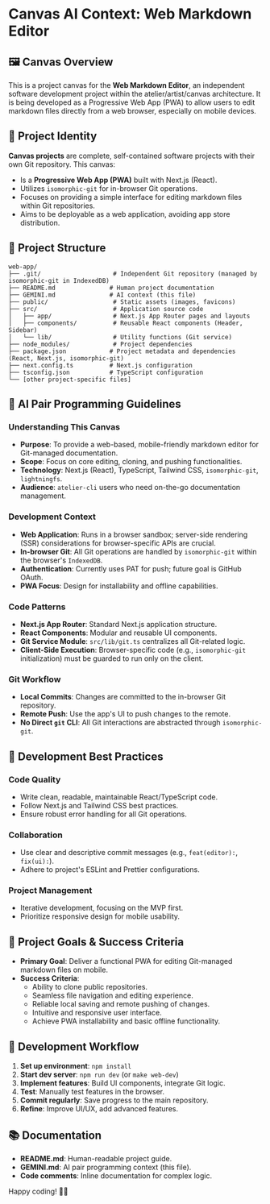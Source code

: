 # Canvas AI Context: Web Markdown Editor

## 🖼️ Canvas Overview
This is a project canvas for the **Web Markdown Editor**, an independent software development project within the atelier/artist/canvas architecture. It is being developed as a Progressive Web App (PWA) to allow users to edit markdown files directly from a web browser, especially on mobile devices.

## 🎯 Project Identity
**Canvas projects** are complete, self-contained software projects with their own Git repository. This canvas:
-   Is a **Progressive Web App (PWA)** built with Next.js (React).
-   Utilizes `isomorphic-git` for in-browser Git operations.
-   Focuses on providing a simple interface for editing markdown files within Git repositories.
-   Aims to be deployable as a web application, avoiding app store distribution.

## 📁 Project Structure
```
web-app/
├── .git/                    # Independent Git repository (managed by isomorphic-git in IndexedDB)
├── README.md               # Human project documentation
├── GEMINI.md               # AI context (this file)
├── public/                  # Static assets (images, favicons)
├── src/                     # Application source code
│   ├── app/                 # Next.js App Router pages and layouts
│   ├── components/          # Reusable React components (Header, Sidebar)
│   └── lib/                 # Utility functions (Git service)
├── node_modules/            # Project dependencies
├── package.json            # Project metadata and dependencies (React, Next.js, isomorphic-git)
├── next.config.ts          # Next.js configuration
├── tsconfig.json           # TypeScript configuration
└── [other project-specific files]
```

## 🤖 AI Pair Programming Guidelines

### Understanding This Canvas
-   **Purpose**: To provide a web-based, mobile-friendly markdown editor for Git-managed documentation.
-   **Scope**: Focus on core editing, cloning, and pushing functionalities.
-   **Technology**: Next.js (React), TypeScript, Tailwind CSS, `isomorphic-git`, `lightningfs`.
-   **Audience**: `atelier-cli` users who need on-the-go documentation management.

### Development Context
-   **Web Application**: Runs in a browser sandbox; server-side rendering (SSR) considerations for browser-specific APIs are crucial.
-   **In-browser Git**: All Git operations are handled by `isomorphic-git` within the browser's `IndexedDB`.
-   **Authentication**: Currently uses PAT for push; future goal is GitHub OAuth.
-   **PWA Focus**: Design for installability and offline capabilities.

### Code Patterns
-   **Next.js App Router**: Standard Next.js application structure.
-   **React Components**: Modular and reusable UI components.
-   **Git Service Module**: `src/lib/git.ts` centralizes all Git-related logic.
-   **Client-Side Execution**: Browser-specific code (e.g., `isomorphic-git` initialization) must be guarded to run only on the client.

### Git Workflow
-   **Local Commits**: Changes are committed to the in-browser Git repository.
-   **Remote Push**: Use the app's UI to push changes to the remote.
-   **No Direct `git` CLI**: All Git interactions are abstracted through `isomorphic-git`.

## 🔧 Development Best Practices

### Code Quality
-   Write clean, readable, maintainable React/TypeScript code.
-   Follow Next.js and Tailwind CSS best practices.
-   Ensure robust error handling for all Git operations.

### Collaboration
-   Use clear and descriptive commit messages (e.g., `feat(editor):`, `fix(ui):`).
-   Adhere to project's ESLint and Prettier configurations.

### Project Management
-   Iterative development, focusing on the MVP first.
-   Prioritize responsive design for mobile usability.

## 🎯 Project Goals & Success Criteria

*   **Primary Goal**: Deliver a functional PWA for editing Git-managed markdown files on mobile.
*   **Success Criteria**: 
    *   Ability to clone public repositories.
    *   Seamless file navigation and editing experience.
    *   Reliable local saving and remote pushing of changes.
    *   Intuitive and responsive user interface.
    *   Achieve PWA installability and basic offline functionality.

## 🚀 Development Workflow

1.  **Set up environment**: `npm install`
2.  **Start dev server**: `npm run dev` (or `make web-dev`)
3.  **Implement features**: Build UI components, integrate Git logic.
4.  **Test**: Manually test features in the browser.
5.  **Commit regularly**: Save progress to the main repository.
6.  **Refine**: Improve UI/UX, add advanced features.

## 📚 Documentation
-   **README.md**: Human-readable project guide.
-   **GEMINI.md**: AI pair programming context (this file).
-   **Code comments**: Inline documentation for complex logic.

Happy coding! 🚀✨
